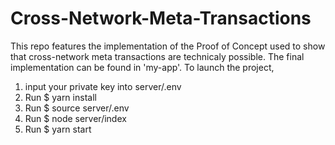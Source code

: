 # Cross-Network-Meta-Transactions
This repo features the implementation of the Proof of Concept used to show that cross-network meta transactions are technicaly possible. The final implementation can be found in 'my-app'.
To launch the project, 
1) input your private key into server/.env
2) Run $ yarn install
3) Run $ source server/.env
4) Run $ node server/index
5) Run $ yarn start
